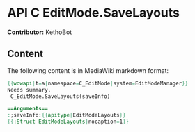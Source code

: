 # API C EditMode.SaveLayouts

**Contributor:** KethoBot

## Content

The following content is in MediaWiki markdown format:

```mediawiki
{{wowapi|t=a|namespace=C_EditMode|system=EditModeManager}}
Needs summary.
 C_EditMode.SaveLayouts(saveInfo)

==Arguments==
:;saveInfo:{{apitype|EditModeLayouts}}
{{:Struct EditModeLayouts|nocaption=1}}
```